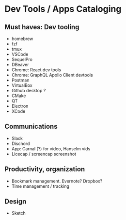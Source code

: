 # Dev Tools / Apps Cataloging

## Must haves: Dev tooling
- homebrew
- fzf
- tmux
- VSCode
- SequelPro
- DBeaver
- Chrome: React dev tools
- Chrome: GraphQL Apollo Client devtools
- Postman
- VirtualBox
- Github desktop ?
- CMake
- QT
- Electron
- XCode

## Communications
- Slack
- Dischord
- App: Carnal (?) for video, Hanselm vids
- Licecap / screencap screenshot

## Productivity, organization
- Bookmark management. Evernote? Dropbox?
- Time management / tracking

## Design
- Sketch